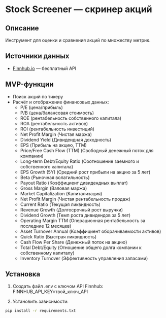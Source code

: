 # Stock Screener — скринер акций

## Описание
Инструмент для оценки и сравнения акций по множеству метрик.

## Источники данных
- [Finnhub.io](https://finnhub.io/) — бесплатный API

## MVP-функции
- Поиск акций по тикеру
- Расчёт и отображение финансовых данных:
	- P/E (цена/прибыль)
	- P/B (цена/балансовая стоимость)
	- ROE (рентабельность собственного капитала)
	- ROA (рентабельность активов)
	- ROI (рентабельность инвестиций)
	- Net Profit Margin (Чистая маржа)
	- Dividend Yield (Дивидендная доходность)
	- EPS (Прибыль на акцию, TTM)
	- Price/Free Cash Flow (TTM) (Свободный денежный поток для компании)
	- Long-term Debt/Equity Ratio (Соотношение заемного и собственного капитала)
	- EPS Growth (5Y)  (Средний рост прибыли на акцию за 5 лет)
	- Beta (Рыночная волатильность)
	- Payout Ratio (Коэффициент дивидендных выплат)
	- Gross Margin (Валовая маржа)
	- Market Capitalization (Капитализация)
	- Net Profit Margin (Чистая рентабельность продаж)
	- Current Ratio (Текущая ликвидность)
	- Revenue Growth (Долгосрочный рост выручки)
	- Dividend Growth (Темп роста дивидендов за 5 лет)
	- Operating Margin TTM (Операционная рентабельность за последние 12 месяцев)
	- Asset Turnover Annual (Коэффициент оборачиваемости активов)
	- Quick Ratio (Быстрая ликвидность)
	- Cash Flow Per Share (Денежный поток на акцию)
	- Total Debt/Equity (Отношение общего долга компании к собственному капиталу)
	- Inventory Turnover (Эффективность управления запасами)


## Установка
1. Создать файл .env с ключом API Finnhub:
    FINNHUB_API_KEY=твой_ключ_API

2. Установить зависимости:
```bash
pip install -r requirements.txt


